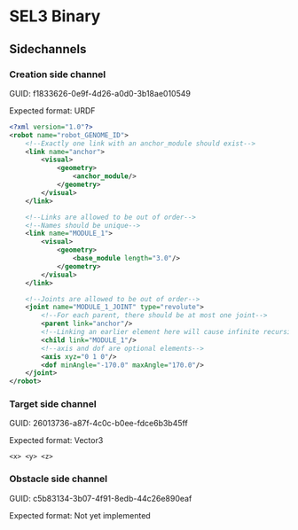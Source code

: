 # SEL3 Binary

## Sidechannels

### Creation side channel

GUID: f1833626-0e9f-4d26-a0d0-3b18ae010549

Expected format: URDF

```xml
<?xml version="1.0"?>
<robot name="robot_GENOME_ID">
    <!--Exactly one link with an anchor_module should exist-->
    <link name="anchor">
        <visual>
            <geometry>
                <anchor_module/>
            </geometry>
        </visual>
    </link>

    <!--Links are allowed to be out of order-->
    <!--Names should be unique-->
    <link name="MODULE_1">
        <visual>
            <geometry>
                <base_module length="3.0"/>
            </geometry>
        </visual>
    </link>

    <!--Joints are allowed to be out of order-->
    <joint name="MODULE_1_JOINT" type="revolute">
        <!--For each parent, there should be at most one joint-->
        <parent link="anchor"/>
        <!--Linking an earlier element here will cause infinite recursion-->
        <child link="MODULE_1"/>
        <!--axis and dof are optional elements-->
        <axis xyz="0 1 0"/>
        <dof minAngle="-170.0" maxAngle="170.0"/>
    </joint>
</robot>
```

### Target side channel

GUID: 26013736-a87f-4c0c-b0ee-fdce6b3b45ff

Expected format: Vector3

`<x> <y> <z>`

### Obstacle side channel

GUID: c5b83134-3b07-4f91-8edb-44c26e890eaf

Expected format: Not yet implemented

